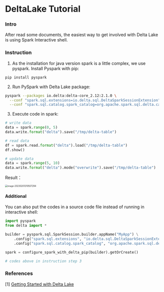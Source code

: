 # DeltaLake Tutorial

### Intro
After read some documents, the easiest way to get involved with Delta Lake is using Spark Interactive shell.

### Instruction

1. As the installation for java version spark is a little complex, we use pyspark. Install Pyspark with pip:

``` bash
pip install pyspark
```

2. Run PySpark with Delta Lake package:

``` bash
pyspark --packages io.delta:delta-core_2.12:2.1.0 \
  --conf "spark.sql.extensions=io.delta.sql.DeltaSparkSessionExtension" \
  --conf "spark.sql.catalog.spark_catalog=org.apache.spark.sql.delta.catalog.DeltaCatalog"
```

3. Execute code in spark:

``` python
# write data
data = spark.range(0, 5)
data.write.format("delta").save("/tmp/delta-table")

# read data
df = spark.read.format("delta").load("/tmp/delta-table")
df.show()

# update data
data = spark.range(5, 10)
data.write.format("delta").mode("overwrite").save("/tmp/delta-table")
```

Result：

<img src="https://xiaohaoxing-1257815318.cos.ap-chengdu.myqcloud.com/image-20230201210507294.png" alt="image-20230201210507294" style="zoom:50%;" />



#### Additional
You can also put the codes in a source code file instead of running in interactive shell:

``` python
import pyspark
from delta import *

builder = pyspark.sql.SparkSession.builder.appName("MyApp") \
    .config("spark.sql.extensions", "io.delta.sql.DeltaSparkSessionExtension") \
    .config("spark.sql.catalog.spark_catalog", "org.apache.spark.sql.delta.catalog.DeltaCatalog")

spark = configure_spark_with_delta_pip(builder).getOrCreate()

# codes above in instruction step 3
```

### References

[1] [Getting Started with Delta Lake](https://delta.io/learn/getting-started)

